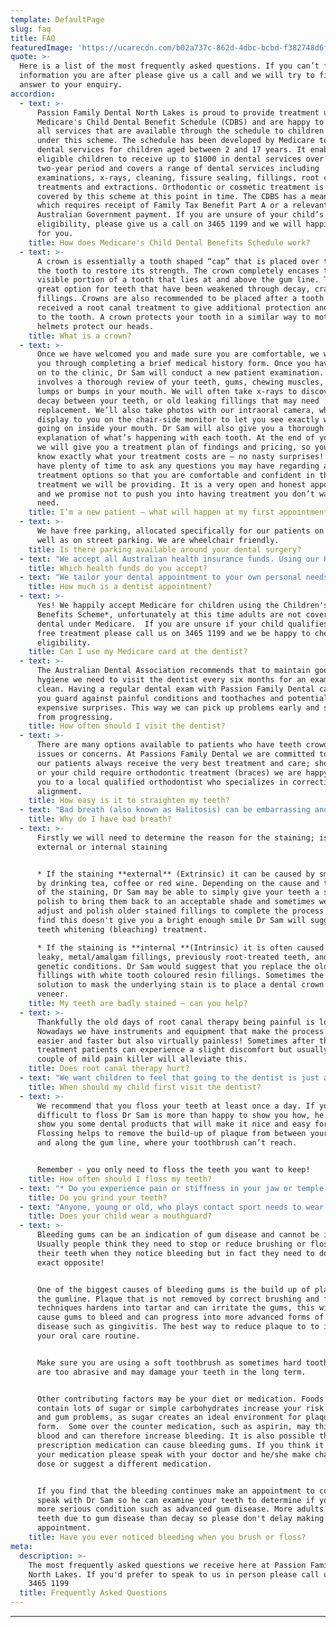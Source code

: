 ```yaml
---
template: DefaultPage
slug: faq
title: FAQ
featuredImage: 'https://ucarecdn.com/b02a737c-862d-4dbc-bcbd-f382748d6f96/'
quote: >-
  Here is a list of the most frequently asked questions. If you can’t find the
  information you are after please give us a call and we will try to find an
  answer to your enquiry.
accordion:
  - text: >-
      Passion Family Dental North Lakes is proud to provide treatment using
      Medicare's Child Dental Benefit Schedule (CDBS) and are happy to bulk bill
      all services that are available through the schedule to children eligible
      under this scheme. The schedule has been developed by Medicare to provide
      dental services for children aged between 2 and 17 years. It enables
      eligible children to receive up to $1000 in dental services over a
      two-year period and covers a range of dental services including
      examinations, x-rays, cleaning, fissure sealing, fillings, root canal
      treatments and extractions. Orthodontic or cosmetic treatment is not
      covered by this scheme at this point in time. The CDBS has a means test,
      which requires receipt of Family Tax Benefit Part A or a relevant
      Australian Government payment. If you are unsure of your child’s
      eligibility, please give us a call on 3465 1199 and we will happily check
      for you.
    title: How does Medicare's Child Dental Benefits Schedule work?
  - text: >-
      A crown is essentially a tooth shaped “cap” that is placed over the top of
      the tooth to restore its strength. The crown completely encases the entire
      visible portion of a tooth that lies at and above the gum line. This is a
      great option for teeth that have been weakened through decay, cracks or
      fillings. Crowns are also recommended to be placed after a tooth has
      received a root canal treatment to give additional protection and strength
      to the tooth. A crown protects your tooth in a similar way to motorcycle
      helmets protect our heads.
    title: What is a crown?
  - text: >-
      Once we have welcomed you and made sure you are comfortable, we will guide
      you through completing a brief medical history form. Once you have moved
      on to the clinic, Dr Sam will conduct a new patient examination. This
      involves a thorough review of your teeth, gums, chewing muscles, and any
      lumps or bumps in your mouth. We will often take x-rays to discover any
      decay between your teeth, or old leaking fillings that may need
      replacement. We’ll also take photos with our intraoral camera, which we
      display to you on the chair-side monitor to let you see exactly what is
      going on inside your mouth. Dr Sam will also give you a thorough
      explanation of what’s happening with each tooth. At the end of your visit,
      we will give you a treatment plan of findings and pricing, so you will
      know exactly what your treatment costs are – no nasty surprises! You will
      have plenty of time to ask any questions you may have regarding any
      treatment options so that you are comfortable and confident in the
      treatment we will be providing. It is a very open and honest appointment
      and we promise not to push you into having treatment you don’t want or
      need.
    title: I’m a new patient – what will happen at my first appointment?
  - text: >-
      We have free parking, allocated specifically for our patients on site, as
      well as on street parking. We are wheelchair friendly.
    title: Is there parking available around your dental surgery?
  - text: "We accept all Australian health insurance funds. Using our HICAPS facility we will be able to help you to claim back the cover immediately; just bring in your health fund card and leave the rest to us! All you need to do is pay the remaining balance. Nice and easy!\r\n\nWe are preferred provider for HCF. This means that patients with HCF membership under the HCF More For Teeth program, are able to get 100% back on (depending on your level of cover),  all preventative services such as one or two dental examinations per calendar year professional teeth cleaning, fluoride treatment, diagnostic X-rays and custom made sports mouth-guards."
    title: Which health funds do you accept?
  - text: "We tailor your dental appointment to your own personal needs, therefore we can’t predict what dental treatment you’ll need in advance. Instead, we’ll arrange an initial consultation for our dentist to meet you and your teeth. \r\r\n\nThe standard cost of a comprehensive examination, in which we review of your teeth, gums, chewing muscles, and any lumps or bumps in your mouth, take photos with our intraoral camera, which we then display to you on the chair-side monitor to let you see exactly what is going on inside your mouth, is $70. From this exam we can then provide you with a detailed costing of any of the treatments you will have discussed with Dr Sam. This price is before we process any health fund refunds so you may find your exam costs considerably less (depending on your level of insurance cover)."
    title: How much is a dentist appointment?
  - text: >-
      Yes! We happily accept Medicare for children using the Children's Dental
      Benefits Scheme*, unfortunately at this time adults are not covered for
      dental under Medicare.  If you are unsure if your child qualifies for this
      free treatment please call us on 3465 1199 and we be happy to check their
      eligibility.
    title: Can I use my Medicare card at the dentist?
  - text: >-
      The Australian Dental Association recommends that to maintain good oral
      hygiene we need to visit the dentist every six months for an exam and
      clean. Having a regular dental exam with Passion Family Dental can help
      you guard against painful conditions and toothaches and potentially avoid
      expensive surprises. This way we can pick up problems early and stop decay
      from progressing.
    title: How often should I visit the dentist?
  - text: >-
      There are many options available to patients who have teeth crowding
      issues or concerns. At Passions Family Dental we are committed to ensuring
      our patients always receive the very best treatment and care; should you
      or your child require orthodontic treatment (braces) we are happy to refer
      you to a local qualified orthodontist who specializes in correcting teeth
      alignment.
    title: How easy is it to straighten my teeth?
  - text: "Bad breath (also known as Halitosis) can be embarrassing and unpleasant for those around you. The most common reasons for bad breath are: decay, gum disease, infection, dry mouth or smoking. Some chronic illnesses can also cause bad breath.\r\n\nTo try to avoid bad breath we recommend that you brush your teeth at least twice a day, remembering to floss in between your teeth to ensure all tooth surfaces are as clean as possible. Keeping yourself hydrated is vitally important so make sure you drink plenty of water and even try chewing sugarless gum. \r\n\nIf the bad breath continues, we suggest that you come in for a chat with Dr Sam and he can help you track down the reason for the problem. With a professional clean and a comprehensive examination, he can then determine if it is a tooth or gum issue and advise you what your next steps are. He can teach you correct cleaning techniques so that you can continue your care at home and hopefully avoid similar situations/conditions in the future.  When necessary Dr Sam can refer you to a medical provider to follow up health concerns."
    title: Why do I have bad breath?
  - text: >-
      Firstly we will need to determine the reason for the staining; is it
      external or internal staining


      * If the staining **external** (Extrinsic) it can be caused by smoking or
      by drinking tea, coffee or red wine. Depending on the cause and the depth
      of the staining, Dr Sam may be able to simply give your teeth a scale and
      polish to bring them back to an acceptable shade and sometimes we need to
      adjust and polish older stained fillings to complete the process. If we
      find this doesn't give you a bright enough smile Dr Sam will suggest a
      teeth whitening (bleaching) treatment. 

      * If the staining is **internal **(Intrinsic) it is often caused by old,
      leaky, metal/amalgam fillings, previously root-treated teeth, and other
      genetic conditions. Dr Sam would suggest that you replace the old metal
      fillings with white tooth coloured resin fillings. Sometimes the best
      solution to mask the underlying stain is to place a dental crown or
      veneer.
    title: My teeth are badly stained – can you help?
  - text: >-
      Thankfully the old days of root canal therapy being painful is long gone!
      Nowadays we have instruments and equipment that make the process not only
      easier and faster but also virtually painless! Sometimes after the
      treatment patients can experience a slight discomfort but usually taking a
      couple of mild pain killer will alleviate this.
    title: Does root canal therapy hurt?
  - text: "We want children to feel that going to the dentist is just a part of their everyday life and to have them avoid the fear that some adults experience when going to the dentist. Bring them with you when you come in for your treatment, or when an older brother or sister come in. We can give them a ride in the chair and make the entire experience a fun one. We never push treatment on to a child, we take things nice and easy. At Passion Family Dental we recommend that children first visit a dentist when their baby teeth start to come through. This should be before their second birthday.\r\n\n\r\n\nRemember that even if your baby’s teeth are yet to come through, you can still care for their oral health by wiping their gums with a clean, wet cloth; this will make it easier for when their teeth do erupt as they will be used to having something cleaning their gums."
    title: When should my child first visit the dentist?
  - text: >-
      We recommend that you floss your teeth at least once a day. If you find it
      difficult to floss Dr Sam is more than happy to show you how, he can also
      show you some dental products that will make it nice and easy for you.
      Flossing helps to remove the build-up of plaque from between your teeth
      and along the gum line, where your toothbrush can’t reach.


      Remember - you only need to floss the teeth you want to keep!
    title: How often should I floss my teeth?
  - text: "* Do you experience pain or stiffness in your jaw or temple when you first wake up? \r \n* Maybe your partner has told you that you make grinding sounds with your teeth while you are asleep. \r\n* Are you aware of clenching your jaw when you are angry, anxious or concentrating? \r\n* Are your teeth sensitive and do you experience regular headache, jaw joint or ear pain?\r\n* Have you noticed your teeth are getting wobbly or that you have chipped the enamel off your teeth?\r\n* Do you have raised tissue on the inside of your cheeks cause by cheek biting?\r\n\nIf you answered “yes” to some of these then chances are that you are a tooth grinder! Tooth grinding, or Bruxism, can have several causes such as: emotional stress and anxiety, mental concentration, nutritional deficiency or dehydration, incorrect tooth alignment etc.  \r\n\nIf you are experiencing any of the above symptoms and think that you maybe grinding your teeth, we suggest that you come in and see us at Passion Family Dental as soon as possible. Dr Sam will carry out a comprehensive examination of your teeth and will possibly take x-rays to check how severe the problem is and how much damage has been done to the teeth and supportive bone.  He may suggest some therapy to help assist in the removal or the reduction of the habit and may advise you to wear a night guard (splint) to help alleviate the problem."
    title: Do you grind your teeth?
  - text: "Anyone, young or old, who plays contact sport needs to wear a mouthguard both during competition and in training sessions. Dental injuries can be very painful and sometimes quite expensive and having your child wear a mouthguard can help them avoid potentially a lifetime of dental treatment and expenses.  \r\n\nMouthguards are made and designed to absorb the shock of a hit to the jaw and to protect the teeth and soft tissue. Loose fitting, over the counter mouthguards can be uncomfortable to wear and can easily be dislodged just when they are needed the most. The custom made mouthguards that we provide our patients at Passion Family Dental offer more protection, more coverage and fit more securely, ensuring more comfortable wear."
    title: Does your child wear a mouthguard?
  - text: >-
      Bleeding gums can be an indication of gum disease and cannot be ignored.
      Usually people think they need to stop or reduce brushing or flossing
      their teeth when they notice bleeding but in fact they need to do the
      exact opposite! 


      One of the biggest causes of bleeding gums is the build up of plaque along
      the gumline. Plaque that is not removed by correct brushing and flossing
      techniques hardens into tartar and can irritate the gums, this will then
      cause gums to bleed and can progress into more advanced forms of gum
      disease such as gingivitis. The best way to reduce plaque to to increase
      your oral care routine. 


      Make sure you are using a soft toothbrush as sometimes hard toothbrushes
      are too abrasive and may damage your teeth in the long term. 


      Other contributing factors may be your diet or medication. Foods that
      contain lots of sugar or simple carbohydrates increase your risk for tooth
      and gum problems, as sugar creates an ideal environment for plaque to
      form.  Some over the counter medication, such as aspirin, may thin the
      blood and can therefore increase bleeding. It is also possible that
      prescription medication can cause bleeding gums. If you think it might be
      your medication please speak with your doctor and he/she make change your
      dose or suggest a different medication.


      If you find that the bleeding continues make an appointment to come in and
      speak with Dr Sam so he can examine your teeth to determine if you have a
      more serious condition such as advanced gum disease. More adults lose
      teeth due to gum disease than decay so please don't delay making this
      appointment.
    title: Have you ever noticed bleeding when you brush or floss?
meta:
  description: >-
    The most frequently asked questions we receive here at Passion Family Dental
    North Lakes. If you'd prefer to speak to us in person please call us on (07)
    3465 1199
  title: Frequently Asked Questions
---
```

****
